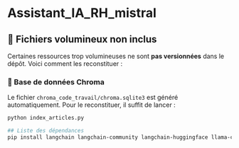 # Assistant_IA_RH_mistral

## 📁 Fichiers volumineux non inclus

Certaines ressources trop volumineuses ne sont **pas versionnées** dans le dépôt. Voici comment les reconstituer :

### 🔹 Base de données Chroma

Le fichier `chroma_code_travail/chroma.sqlite3` est généré automatiquement. Pour le reconstituer, il suffit de lancer :

```bash
python index_articles.py

## Liste des dépendances
pip install langchain langchain-community langchain-huggingface llama-cpp-python gradio PyMuPDF
